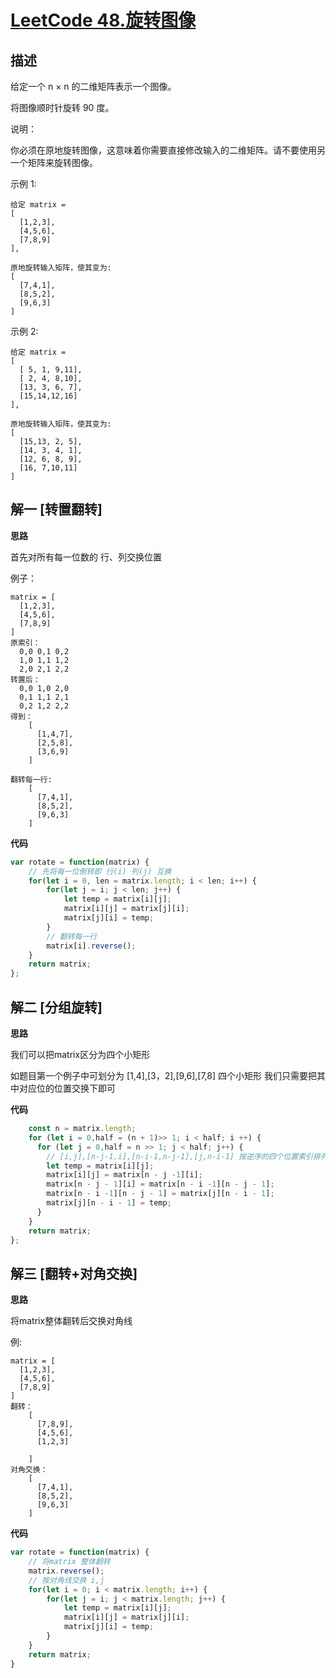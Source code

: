 # [LeetCode 48.旋转图像](https://leetcode-cn.com/problems/rotate-image)
## 描述

给定一个 n × n 的二维矩阵表示一个图像。

将图像顺时针旋转 90 度。

说明：

你必须在原地旋转图像，这意味着你需要直接修改输入的二维矩阵。请不要使用另一个矩阵来旋转图像。

示例 1:
```
给定 matrix = 
[
  [1,2,3],
  [4,5,6],
  [7,8,9]
],

原地旋转输入矩阵，使其变为:
[
  [7,4,1],
  [8,5,2],
  [9,6,3]
]
```
示例 2:
```
给定 matrix =
[
  [ 5, 1, 9,11],
  [ 2, 4, 8,10],
  [13, 3, 6, 7],
  [15,14,12,16]
], 

原地旋转输入矩阵，使其变为:
[
  [15,13, 2, 5],
  [14, 3, 4, 1],
  [12, 6, 8, 9],
  [16, 7,10,11]
]
```
## 解一 [转置翻转]
**思路**

首先对所有每一位数的 行、列交换位置

例子：
```
matrix = [
  [1,2,3],
  [4,5,6],
  [7,8,9]
]
原索引：
  0,0 0,1 0,2         
  1,0 1,1 1,2  
  2,0 2,1 2,2
转置后：
  0,0 1,0 2,0              
  0,1 1,1 2,1   
  0,2 1,2 2,2
得到：
    [
      [1,4,7],
      [2,5,8],
      [3,6,9]
    ]
    
翻转每一行:
    [
      [7,4,1],
      [8,5,2],
      [9,6,3]
    ]
```

**代码**
```Javascript 
var rotate = function(matrix) {
    // 先将每一位倒转即 行(i) 列(j) 互换
    for(let i = 0, len = matrix.length; i < len; i++) {
        for(let j = i; j < len; j++) {
            let temp = matrix[i][j];
            matrix[i][j] = matrix[j][i];
            matrix[j][i] = temp;
        }
        // 翻转每一行
        matrix[i].reverse();
    }
    return matrix;
};
```

## 解二 [分组旋转]
**思路**

我们可以把matrix区分为四个小矩形

如题目第一个例子中可划分为 [1,4],[3，2],[9,6],[7,8] 四个小矩形 我们只需要把其中对应位的位置交换下即可 

**代码**
```Javascript 
    const n = matrix.length;    
    for (let i = 0,half = (n + 1)>> 1; i < half; i ++) {
      for (let j = 0,half = n >> 1; j < half; j++) {
        // [i,j],[n-j-1,i],[n-i-1,n-j-1],[j,n-i-1] 按逆序的四个位置索引排列交换
        let temp = matrix[i][j];
        matrix[i][j] = matrix[n - j -1][i];
        matrix[n - j - 1][i] = matrix[n - i -1][n - j - 1];
        matrix[n - i -1][n - j - 1] = matrix[j][n - i - 1];
        matrix[j][n - i - 1] = temp;
      }
    }
    return matrix;
};
```

## 解三 [翻转+对角交换]
**思路**

将matrix整体翻转后交换对角线

例:
```
matrix = [
  [1,2,3],
  [4,5,6],
  [7,8,9]
]
翻转：
    [
      [7,8,9],
      [4,5,6],
      [1,2,3]
      
    ]
对角交换：
    [
      [7,4,1],
      [8,5,2],
      [9,6,3]
    ]
```

**代码**
```Javascript 
var rotate = function(matrix) {
    // 将matrix 整体翻转
    matrix.reverse();
    // 按对角线交换 i,j
    for(let i = 0; i < matrix.length; i++) {
        for(let j = i; j < matrix.length; j++) {
            let temp = matrix[i][j];
            matrix[i][j] = matrix[j][i];
            matrix[j][i] = temp;
        }
    }
    return matrix;
}
```

